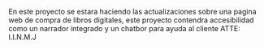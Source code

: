 En este proyecto se estara haciendo las actualizaciones sobre una pagina web de compra de libros digitales, 
este proyecto contendra accesibilidad como un narrador integrado y un chatbor para ayuda al cliente 
ATTE: I.I.N.M.J

